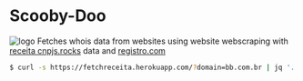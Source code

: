 # Scooby-Doo
![logo](https://media.giphy.com/media/RSA9oP0bfcWmk/giphy.gif)
         Fetches whois data from websites using website webscraping with [receita cnpjs.rocks](https://cnpjs.rocks/) data and [registro.com](https://registro.br/rdap/)

```bash
$ curl -s https://fetchreceita.herokuapp.com/?domain=bb.com.br | jq '.' 

```
